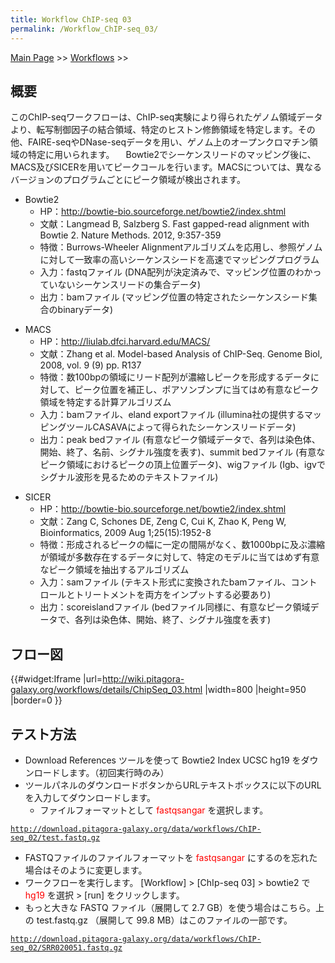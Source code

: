 ```yaml
---
title: Workflow ChIP-seq 03
permalink: /Workflow_ChIP-seq_03/
---
```


[Main Page](/Main_Page "wikilink") &gt;&gt; [Workflows](/Workflows "wikilink") &gt;&gt;

概要
----

このChIP-seqワークフローは、ChIP-seq実験により得られたゲノム領域データより、転写制御因子の結合領域、特定のヒストン修飾領域を特定します。その他、FAIRE-seqやDNase-seqデータを用い、ゲノム上のオープンクロマチン領域の特定に用いられます。 　Bowtie2でシーケンスリードのマッピング後に、MACS及びSICERを用いてピークコールを行います。MACSについては、異なるバージョンのプログラムごとにピーク領域が検出されます。

-   Bowtie2
    -   HP：http://bowtie-bio.sourceforge.net/bowtie2/index.shtml
    -   文献：Langmead B, Salzberg S. Fast gapped-read alignment with Bowtie 2. Nature Methods. 2012, 9:357-359
    -   特徴：Burrows-Wheeler Alignmentアルゴリズムを応用し、参照ゲノムに対して一致率の高いシーケンスシードを高速でマッピングプログラム
    -   入力：fastqファイル (DNA配列が決定済みで、マッピング位置のわかっていないシーケンスリードの集合データ)
    -   出力：bamファイル (マッピング位置の特定されたシーケンスシード集合のbinaryデータ)

<!-- -->

-   MACS
    -   HP：http://liulab.dfci.harvard.edu/MACS/
    -   文献：Zhang et al. Model-based Analysis of ChIP-Seq. Genome Biol, 2008, vol. 9 (9) pp. R137
    -   特徴：数100bpの領域にリード配列が濃縮しピークを形成するデータに対して、ピーク位置を補正し、ポアソンブンプに当てはめ有意なピーク領域を特定する計算アルゴリズム
    -   入力：bamファイル、eland exportファイル (illumina社の提供するマッピングツールCASAVAによって得られたシーケンスリードデータ)
    -   出力：peak bedファイル (有意なピーク領域データで、各列は染色体、開始、終了、名前、シグナル強度を表す)、summit bedファイル (有意なピーク領域におけるピークの頂上位置データ)、wigファイル (Igb、igvでシグナル波形を見るためのテキストファイル)

<!-- -->

-   SICER
    -   HP：http://bowtie-bio.sourceforge.net/bowtie2/index.shtml
    -   文献：Zang C, Schones DE, Zeng C, Cui K, Zhao K, Peng W, Bioinformatics, 2009 Aug 1;25(15):1952-8
    -   特徴：形成されるピークの幅に一定の間隔がなく、数1000bpに及ぶ濃縮が領域が多数存在するデータに対して、特定のモデルに当てはめず有意なピーク領域を抽出するアルゴリズム
    -   入力：samファイル (テキスト形式に変換されたbamファイル、コントロールとトリートメントを両方をインプットする必要あり)
    -   出力：scoreislandファイル (bedファイル同様に、有意なピーク領域データで、各列は染色体、開始、終了、シグナル強度を表す)

フロー図
--------

{{\#widget:Iframe |url=<http://wiki.pitagora-galaxy.org/workflows/details/ChipSeq_03.html> |width=800 |height=950 |border=0 }}

テスト方法
----------

-   Download References ツールを使って Bowtie2 Index UCSC hg19 をダウンロードします。（初回実行時のみ）
-   ツールパネルのダウンロードボタンからURLテキストボックスに以下のURLを入力してダウンロードします。
    -   ファイルフォーマットとして <span style="color: red">fastqsangar</span> を選択します。

[`http://download.pitagora-galaxy.org/data/workflows/ChIP-seq_02/test.fastq.gz`](http://download.pitagora-galaxy.org/data/workflows/ChIP-seq_02/test.fastq.gz)

-   FASTQファイルのファイルフォーマットを <span style="color: red">fastqsangar</span> にするのを忘れた場合はそのように変更します。
-   ワークフローを実行します。 \[Workflow\] &gt; \[ChIp-seq 03\] &gt; bowtie2 で <span style="color: red">hg19</span> を選択 &gt; \[run\] をクリックします。
-   もっと大きな FASTQ ファイル（展開して 2.7 GB）を使う場合はこちら。上の test.fastq.gz （展開して 99.8 MB）はこのファイルの一部です。

[`http://download.pitagora-galaxy.org/data/workflows/ChIP-seq_02/SRR020051.fastq.gz`](http://download.pitagora-galaxy.org/data/workflows/ChIP-seq_02/SRR020051.fastq.gz)